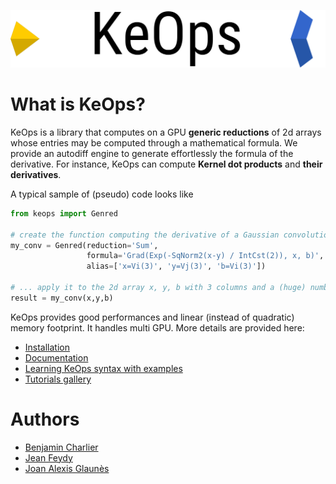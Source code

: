 ![logo](./doc/_static/logo/keops_logo.png)


# What is KeOps?

KeOps is a library that computes on a GPU **generic reductions** of 2d arrays whose entries may be computed through a mathematical formula. We provide an autodiff engine to generate effortlessly the formula of the derivative. For instance, KeOps can compute **Kernel dot products** and **their derivatives**. 

A typical sample of (pseudo) code looks like

```python
from keops import Genred

# create the function computing the derivative of a Gaussian convolution
my_conv = Genred(reduction='Sum',
                 formula='Grad(Exp(-SqNorm2(x-y) / IntCst(2)), x, b)',
                 alias=['x=Vi(3)', 'y=Vj(3)', 'b=Vi(3)'])

# ... apply it to the 2d array x, y, b with 3 columns and a (huge) number of lines
result = my_conv(x,y,b)
```

KeOps provides good performances and linear (instead of quadratic) memory footprint. It handles multi GPU. More details are provided here:

* [Installation](http://www.kernel-operations.io/api/installation.html)
* [Documentation](http://www.kernel-operations.io/)
* [Learning KeOps syntax with examples](http://www.kernel-operations.io/_auto_examples/index.html)
* [Tutorials gallery](http://www.kernel-operations.io/_auto_tutorials/index.html)


# Authors

- [Benjamin Charlier](http://imag.umontpellier.fr/~charlier/index.php?page=index&lang=en)
- [Jean Feydy](http://www.math.ens.fr/~feydy/)
- [Joan Alexis Glaunès](http://www.mi.parisdescartes.fr/~glaunes/)

